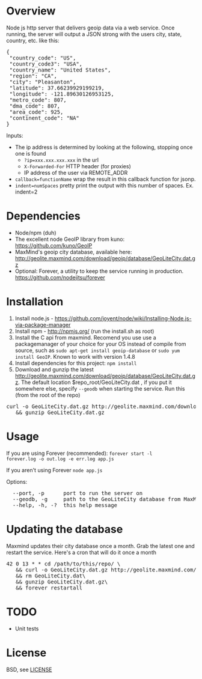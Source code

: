 Overview
=================
Node js http server that delivers geoip data via a web service. Once running, the server will
output a JSON strong with the users city, state, country, etc. like this:

<pre>
{
 "country_code": "US",
 "country_code3": "USA",
 "country_name": "United States",
 "region": "CA",
 "city": "Pleasanton",
 "latitude": 37.66239929199219,
 "longitude": -121.89630126953125,
 "metro_code": 807,
 "dma_code": 807,
 "area_code": 925,
 "continent_code": "NA"
}
</pre>

Inputs:
* The ip address is determined by looking at the following, stopping once one is found
    * <code>?ip=xxx.xxx.xxx.xxx</code> in the url
    * <code>X-Forwarded-For</code> HTTP header (for proxies)
    * IP address of the user via REMOTE_ADDR
* <code>callback=functionName</code> wrap the result in this callback function for jsonp.
* <code>indent=numSpaces</code> pretty print the output with this number of spaces. Ex. indent=2


Dependencies
=================
* Node/npm (duh)
* The excellent node GeoIP library from kuno: https://github.com/kuno/GeoIP
* MaxMind's geoip city database, available here:
http://geolite.maxmind.com/download/geoip/database/GeoLiteCity.dat.gz
* Optional: Forever, a utility to keep the service running in production. https://github.com/nodejitsu/forever


Installation
=================
1. Install node.js - https://github.com/joyent/node/wiki/Installing-Node.js-via-package-manager
1. Install npm - http://npmjs.org/ (run the install.sh as root)
1. Install the C api from maxmind. Recomend you use use a packagemanager of your choice
for your OS instead of compile from source, such as <code>sudo apt-get install geoip-database</code> or <code>sudo yum install GeoIP</code>. 
Known to work with version 1.4.8
1. Install dependencies for this project:
    <code>npm install</code>
1. Download and gunzip the latest http://geolite.maxmind.com/download/geoip/database/GeoLiteCity.dat.gz. 
The default location $repo_root/GeoLiteCity.dat , if you put it somewhere else, specify
<code>--geodb</code> when starting the service.
Run this (from the root of the repo)
<pre>curl -o GeoLiteCity.dat.gz http://geolite.maxmind.com/download/geoip/database/GeoLiteCity.dat.gz\
   && gunzip GeoLiteCity.dat.gz</pre>


Usage
=================
If you are using Forever (recommended):
<code>forever start -l forever.log -o out.log -e err.log app.js</code>

If you aren't using Forever
<code>node app.js</code>

Options:
<pre>
  --port, -p      port to run the server on                      [default: 9042]
  --geodb, -g     path to the GeoLiteCity database from MaxMind  [default: "./GeoLiteCity.dat"]
  --help, -h, -?  this help message                              [default: false]
</pre>

Updating the database
=================
Maxmind updates their city database once a month. Grab the latest one and restart the service. Here's a cron that will do it once a month
<pre>
42 0 13 * * cd /path/to/this/repo/ \
   && curl -o GeoLiteCity.dat.gz http://geolite.maxmind.com/download/geoip/database/GeoLiteCity.dat.gz\
   && rm GeoLiteCity.dat\
   && gunzip GeoLiteCity.dat.gz\
   && forever restartall
</pre>

TODO
=================
* Unit tests

License
=================
BSD, see <a href="https://github.com/gorillamania/node_geoip_server/blob/master/LICENSE">LICENSE</a>
